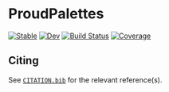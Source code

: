 # ProudPalettes

[![Stable](https://img.shields.io/badge/docs-stable-blue.svg)](https://musoke.github.io/ProudPalettes.jl/stable/)
[![Dev](https://img.shields.io/badge/docs-dev-blue.svg)](https://musoke.github.io/ProudPalettes.jl/dev/)
[![Build Status](https://github.com/musoke/ProudPalettes.jl/actions/workflows/CI.yml/badge.svg?branch=main)](https://github.com/musoke/ProudPalettes.jl/actions/workflows/CI.yml?query=branch%3Amain)
[![Coverage](https://codecov.io/gh/musoke/ProudPalettes.jl/branch/main/graph/badge.svg)](https://codecov.io/gh/musoke/ProudPalettes.jl)

## Citing

See [`CITATION.bib`](CITATION.bib) for the relevant reference(s).
